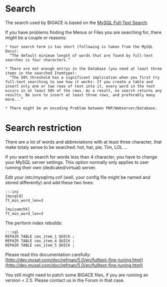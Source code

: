 # Search

The search used by BIGACE is based on the [MySQL Full-Text Search](http://dev.mysql.com/doc/refman/4.1/en/fulltext-search.html).

If you have problems finding the Menus or Files you are searching for, there might be a couple or reasons:

    * Your search term is too short (following is taken from the MySQL Docu):
      “The default minimum length of words that are found by full-text searches is four characters.”

    * There are not enough entrys in the Database (you need at least three items in the searched Itemtype):
      “The 50% threshold has a significant implication when you first try full-text searching to see how it works: If you create a table and insert only one or two rows of text into it, every word in the text occurs in at least 50% of the rows. As a result, no search returns any results. Be sure to insert at least three rows, and preferably many more...”

    * There might be an encoding Problem between PHP/Webserver/Database.

# Search restriction

There are a lot of words and abbreviations with at least three character, that make totaly sense to be searched: hot, hat, pie, Tim, LOL ...

If you want to search for words less than 4 character, you have to change your MySQL server settings. 
This option normally only applies to user running their own (dedicated/virtual) server.

Edit your /etc/mysql/my.cnf (well, your config file might be named and stored differently) and add these two lines:

	:::ini
	[mysqld]
	ft_min_word_len=3
	
	[myisamchk]
	ft_min_word_len=3


The perform index rebuilds:

	:::sql
	REPAIR TABLE cms_item_1 QUICK ;
	REPAIR TABLE cms_item_4 QUICK ;
	REPAIR TABLE cms_item_5 QUICK ;


Please read this documentation carefully:
[http://dev.mysql.com/doc/refman/5.0/en/fulltext-fine-tuning.html](http://dev.mysql.com/doc/refman/5.0/en/fulltext-fine-tuning.html)

You still might need to patch some BIGACE files, if you are running an version < 2.5.
Please contact us in the Forum in that case.
